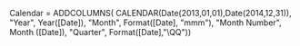 Calendar = 
  ADDCOLUMNS(
    CALENDAR(Date(2013,01,01),Date(2014,12,31)), 
    "Year", Year([Date]), 
    "Month", Format([Date], "mmm"), 
    "Month Number", Month ([Date]), 
    "Quarter", Format([Date],"\QQ"))
